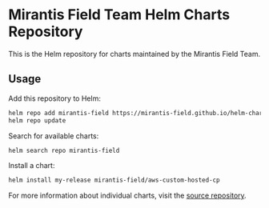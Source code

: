# Mirantis Field Team Helm Charts Repository

This is the Helm repository for charts maintained by the Mirantis Field Team.

## Usage

Add this repository to Helm:

```bash
helm repo add mirantis-field https://mirantis-field.github.io/helm-charts
helm repo update
```

Search for available charts:

```bash
helm search repo mirantis-field
```

Install a chart:

```bash
helm install my-release mirantis-field/aws-custom-hosted-cp
```

For more information about individual charts, visit the [source repository](https://github.com/mirantis-field/helm-charts).
